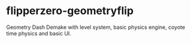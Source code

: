 # flipperzero-geometryflip
Geometry Dash Demake with level system, basic physics engine, coyote time physics and basic UI. 
